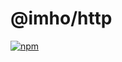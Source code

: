 # @imho/http

[![npm](https://img.shields.io/npm/v/@imho/http)](https://www.npmjs.com/package/@imho/http)
